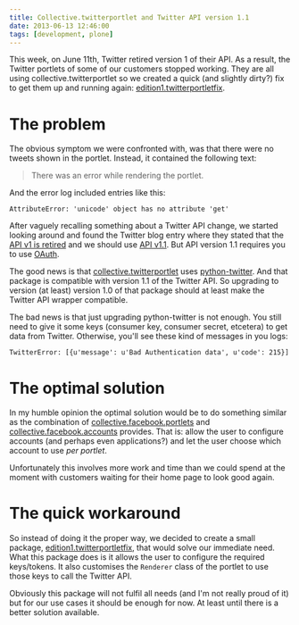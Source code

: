 ```yaml
---
title: Collective.twitterportlet and Twitter API version 1.1
date: 2013-06-13 12:46:00
tags: [development, plone]
---
```


This week, on June 11th, Twitter retired version 1 of their API. As a
result, the Twitter portlets of some of our customers stopped
working. They are all using collective.twitterportlet so we created a
quick (and slightly dirty?) fix to get them up and running again:
[edition1.twitterportletfix](https://pypi.python.org/pypi/edition1.twitterportletfix).

# The problem

The obvious symptom we were confronted with, was that there were no
tweets shown in the portlet. Instead, it contained the following text:

<blockquote><p>There was an error while rendering the portlet.</p></blockquote>

And the error log included entries like this:

    AttributeError: 'unicode' object has no attribute 'get'

After vaguely recalling something about a Twitter API change, we
started looking around and found the Twitter blog entry where they
stated that the
[API v1 is retired](https://dev.twitter.com/blog/api-v1-is-retired)
and we should use
[API v1.1](https://dev.twitter.com/docs/api/1.1/overview). But API
version 1.1 requires you to use
[OAuth](https://dev.twitter.com/docs/auth/oauth/faq).

The good news is that
[collective.twitterportlet](https://pypi.python.org/pypi/collective.twitterportlet/)
uses
[python-twitter](https://pypi.python.org/pypi/python-twitter/). And
that package is compatible with version 1.1 of the Twitter API. So
upgrading to version (at least) version 1.0 of that package should at
least make the Twitter API wrapper compatible.

The bad news is that just upgrading python-twitter is not enough. You
still need to give it some keys (consumer key, consumer secret,
etcetera) to get data from Twitter. Otherwise, you'll see these kind
of messages in you logs:

    TwitterError: [{u'message': u'Bad Authentication data', u'code': 215}]

# The optimal solution

In my humble opinion the optimal solution would be to do something
similar as the combination of
[collective.facebook.portlets](https://pypi.python.org/pypi/collective.facebook.portlets)
and
[collective.facebook.accounts](https://pypi.python.org/pypi/collective.facebook.accounts)
provides. That is: allow the user to configure accounts (and perhaps
even applications?) and let the user choose which account to use *per
portlet*.

Unfortunately this involves more work and time than we could spend at
the moment with customers waiting for their home page to look good
again.

# The quick workaround

So instead of doing it the proper way, we decided to create a small
package,
[edition1.twitterportletfix](https://pypi.python.org/pypi/edition1.twitterportletfix),
that would solve our immediate need. What this package does is it
allows the user to configure the required keys/tokens. It also
customises the `Renderer` class of the portlet to use those keys to
call the Twitter API.

Obviously this package will not fulfil all needs (and I'm not really
proud of it) but for our use cases it should be enough for now. At
least until there is a better solution available.
